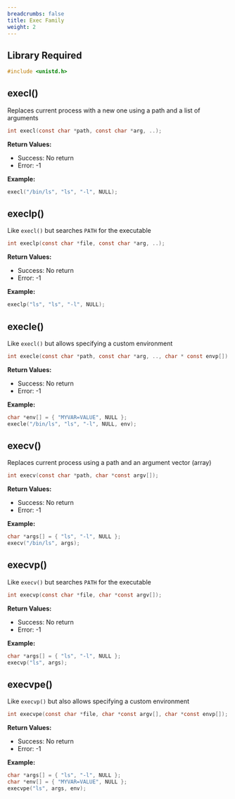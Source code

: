 ```yaml
---
breadcrumbs: false
title: Exec Family
weight: 2
---
```

## Library Required
```c
#include <unistd.h>
```

## execl()
Replaces current process with a new one using a path and a list of arguments
```c
int execl(const char *path, const char *arg, ..);
```
**Return Values:**
- Success: No return
- Error: -1

**Example:**
```c
execl("/bin/ls", "ls", "-l", NULL);
```

## execlp()
Like `execl()` but searches `PATH` for the executable
```c
int execlp(const char *file, const char *arg, ..);
```
**Return Values:**
- Success: No return
- Error: -1

**Example:**
```c
execlp("ls", "ls", "-l", NULL);
```

## execle()
Like `execl()` but allows specifying a custom environment
```c
int execle(const char *path, const char *arg, .., char * const envp[]);
```
**Return Values:**
- Success: No return
- Error: -1

**Example:**
```c
char *env[] = { "MYVAR=VALUE", NULL };
execle("/bin/ls", "ls", "-l", NULL, env);
```

## execv()
Replaces current process using a path and an argument vector (array)
```c
int execv(const char *path, char *const argv[]);
```
**Return Values:**
- Success: No return
- Error: -1

**Example:**
```c
char *args[] = { "ls", "-l", NULL };
execv("/bin/ls", args);
```

## execvp()
Like `execv()` but searches `PATH` for the executable
```c
int execvp(const char *file, char *const argv[]);
```
**Return Values:**
- Success: No return
- Error: -1

**Example:**
```c
char *args[] = { "ls", "-l", NULL };
execvp("ls", args);
```

## execvpe()
Like `execvp()` but also allows specifying a custom environment
```c
int execvpe(const char *file, char *const argv[], char *const envp[]);
```
**Return Values:**
- Success: No return
- Error: -1

**Example:**
```c
char *args[] = { "ls", "-l", NULL };
char *env[] = { "MYVAR=VALUE", NULL };
execvpe("ls", args, env);
```
